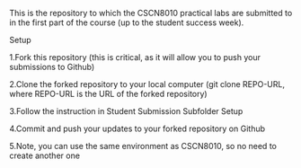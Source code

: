 This is the repository to which the CSCN8010 practical labs are submitted to in the first part of the course (up to the student success week).

Setup

1.Fork this repository (this is critical, as it will allow you to push your submissions to Github)

2.Clone the forked repository to your local computer (git clone REPO-URL, where REPO-URL is the URL of the forked 
  repository)
  
3.Follow the instruction in Student Submission Subfolder Setup

4.Commit and push your updates to your forked repository on Github

5.Note, you can use the same environment as CSCN8010, so no need to create another one
